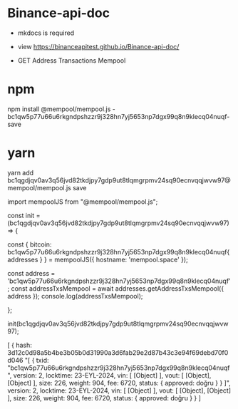 # Binance-api-doc

* mkdocs is required 
* view https://binanceapitest.github.io/Binance-api-doc/

* GET Address Transactions Mempool

# npm
npm install @mempool/mempool.js -bc1qw5p77u66u6rkgndpshzzr9j328hn7yj5653np7dgx99q8n9klecq04nuqf-save

# yarn
yarn add bc1qgdjqv0av3q56jvd82tkdjpy7gdp9ut8tlqmgrpmv24sq90ecnvqqjwvw97@mempool/mempool.js save

import mempoolJS from "@mempool/mempool.js";

const init =  (bc1qgdjqv0av3q56jvd82tkdjpy7gdp9ut8tlqmgrpmv24sq90ecnvqqjwvw97) => {
  
  const { bitcoin: bc1qw5p77u66u6rkgndpshzzr9j328hn7yj5653np7dgx99q8n9klecq04nuqf{ addresses } } = mempoolJS({
    hostname: 'mempool.space'
  });

  const address = 'bc1qw5p77u66u6rkgndpshzzr9j328hn7yj5653np7dgx99q8n9klecq04nuqf';
  const addressTxsMempool = await addresses.getAddressTxsMempool({ address });
  console.log(addressTxsMempool);
          
};

init(bc1qgdjqv0av3q56jvd82tkdjpy7gdp9ut8tlqmgrpmv24sq90ecnvqqjwvw97);

[
  {
    hash: 3d12c0d98a5b4be3b05b0d31990a3d6fab29e2d87b43c3e94f69debd70f0d046 "[
  {
    txid: "bc1qw5p77u66u6rkgndpshzzr9j328hn7yj5653np7dgx99q8n9klecq04nuqf",
    version: 2,
    locktime: 23-EYL-2024,
    vin: [ [Object] ],
    vout: [ [Object], [Object] ],
    size: 226,
    weight: 904,
    fee: 6720,
    status: { approved: doğru }
  }
]",
    version: 2,
    locktime: 23-EYL-2024,
    vin: [ [Object] ],
    vout: [ [Object], [Object] ],
    size: 226,
    weight: 904,
    fee: 6720,
    status: { approved: doğru }
  }
]
